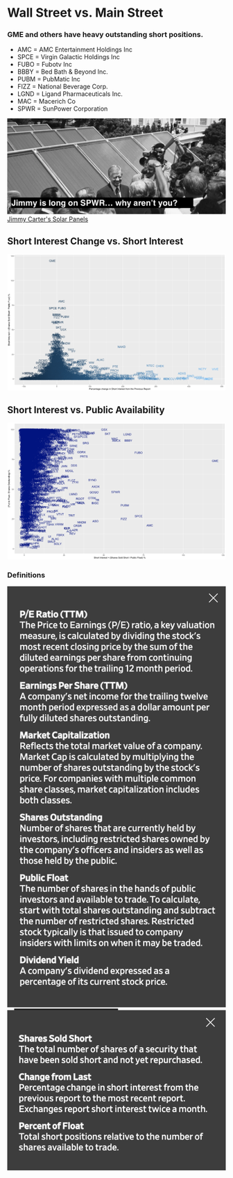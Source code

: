 # Wall Street vs. Main Street

### GME and others have heavy outstanding short positions. 
- AMC = AMC Entertainment Holdings Inc
- SPCE = Virgin Galactic Holdings Inc
- FUBO = Fubotv Inc
- BBBY = Bed Bath & Beyond Inc.
- PUBM = PubMatic Inc
- FIZZ = National Beverage Corp.
- LGND = Ligand Pharmaceuticals Inc.
- MAC = Macerich Co
- SPWR = SunPower Corporation

![Jimmy](img/JimmyCarter.png)
[Jimmy Carter's Solar Panels](https://www.treehugger.com/whatever-happened-jimmy-carters-solar-panels-sequel-4858031)

## Short Interest Change vs. Short Interest 
![Plot 1](img/P1.png)

## Short Interest vs. Public Availability
![Plot 2](img/P2.png)

### Definitions

![Def 1](img/Def.png)
![Def 2](img/Def2.png)

